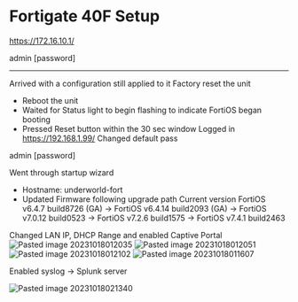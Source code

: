 # Fortigate 40F Setup

https://172.16.10.1/

admin
[password]

---
Arrived with a configuration still applied to it
Factory reset the unit
- Reboot the unit
- Waited for Status light to begin flashing to indicate FortiOS began booting
- Pressed Reset button within the 30 sec window
Logged in https://192.168.1.99/
Changed default pass

admin
[password]

Went through startup wizard
- Hostname: underworld-fort
- Updated Firmware following upgrade path
	Current version
	FortiOS v6.4.7 build8726 (GA) -> FortiOS v6.4.14 build2093 (GA) -> FortiOS v7.0.12 build0523 -> FortiOS v7.2.6 build1575 -> FortiOS v7.4.1 build2463

Changed LAN IP, DHCP Range and enabled Captive Portal
![Pasted image 20231018012035](https://github.com/hangnail-en/homelab/assets/14255092/650c1584-ca73-4e19-8c1b-c4910a5fc967)
![Pasted image 20231018012051](https://github.com/hangnail-en/homelab/assets/14255092/abbf3005-efd8-411a-add6-a310fe3e3bca)
![Pasted image 20231018012102](https://github.com/hangnail-en/homelab/assets/14255092/987ca0e3-9fd4-423c-82ea-6ab9013e27ab)
![Pasted image 20231018011607](https://github.com/hangnail-en/homelab/assets/14255092/c2b1dcd9-d18e-48bf-b5d0-33ae01132c51)


Enabled syslog -> Splunk server

![Pasted image 20231018021340](https://github.com/hangnail-en/homelab/assets/14255092/ec6ae9a3-bd7f-4407-ba88-bf866a143b18)

